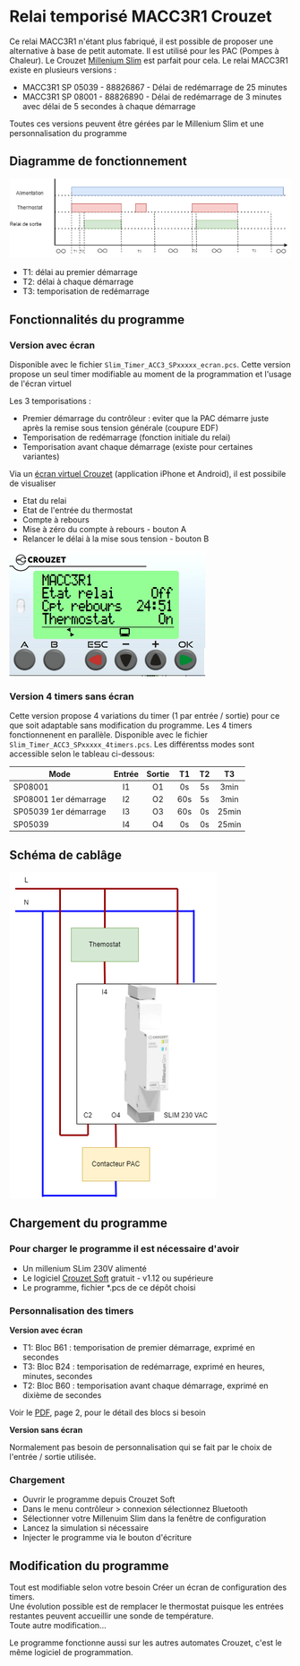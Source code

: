 # Relai temporisé MACC3R1 Crouzet

Ce relai MACC3R1 n'étant plus fabriqué, il est possible de proposer une alternative à base de petit automate. Il est utilisé pour les PAC (Pompes à Chaleur). Le Crouzet [Millenium Slim](https://soda.crouzet.com/pn/?i=88983903) est parfait pour cela. Le relai MACC3R1 existe en plusieurs versions : 
- MACC3R1 SP 05039 - 88826867 - Délai de redémarrage de 25 minutes
- MACC3R1 SP 08001 - 88826890 - Délai de redémarrage de 3 minutes avec délai de 5 secondes à chaque démarrage

Toutes ces versions peuvent être gérées par le Millenium Slim et une personnalisation du programme

## Diagramme de fonctionnement

![Diagramme de fonctionnement](./res/MACC3R1_Diagramme_u.drawio.png)
- T1: délai au premier démarrage
- T2: délai à chaque démarrage
- T3: temporisation de redémarrage

## Fonctionnalités du programme

### Version avec écran

Disponible avec le fichier `Slim_Timer_ACC3_SPxxxxx_ecran.pcs`. Cette version propose un seul timer modifiable au moment de la programmation et l'usage de l'écran virtuel

Les 3 temporisations :
- Premier démarrage du contrôleur : eviter que la PAC démarre juste après la remise sous tension générale (coupure EDF)
- Temporisation de redémarrage (fonction initiale du relai)
- Temporisation avant chaque démarrage (existe pour certaines variantes)

Via un [écran virtuel Crouzet](https://www.crouzet.com/produits/controleurs-automatisme/software/crouzet-virtual-display/) (application iPhone et Android), il est possibile de visualiser 
- Etat du relai
- Etat de l'entrée du thermostat
- Compte à rebours
- Mise à zéro du compte à rebours - bouton A
- Relancer le délai à la mise sous tension - bouton B

![ecran](./res/ecran.png)

### Version 4 timers sans écran

Cette version propose 4 variations du timer (1 par entrée / sortie) pour ce que soit adaptable sans modification du programme. Les 4 timers fonctionnenent en parallèle. Disponible avec le fichier `Slim_Timer_ACC3_SPxxxxx_4timers.pcs`. Les différentss modes sont accessible selon le tableau ci-dessous:

| Mode                  | Entrée | Sortie |  T1 | T2 |   T3  |
|-----------------------|:------:|:------:|:---:|:--:|:-----:|
| SP08001               |   I1   |   O1   |  0s | 5s |  3min |
| SP08001 1er démarrage |   I2   |   O2   | 60s | 5s |  3min |
| SP05039 1er démarrage |   I3   |   O3   | 60s | 0s | 25min |
| SP05039               |   I4   |   O4   |  0s | 0s | 25min |

## Schéma de cablâge

![cablage](./res/MACC3-Cablage.drawio.png)

## Chargement du programme

### Pour charger le programme il est nécessaire d'avoir
- Un millenium SLim 230V alimenté
- Le logiciel [Crouzet Soft](https://www.crouzet.com/softwares/download) gratuit - v1.12 ou supérieure
- Le programme, fichier *.pcs de ce dépôt choisi

### Personnalisation des timers

__Version avec écran__ 

- T1: Bloc B61 : temporisation de premier démarrage, exprimé en secondes
- T3: Bloc B24 : temporisation de redémarrage, exprimé en heures, minutes, secondes
- T2: Bloc B60 : temporisation avant chaque démarrage, exprimé en dixième de secondes

Voir le [PDF](./res/Slim_Timer_ACC3_Universel.pdf), page 2, pour le détail des blocs si besoin

__Version sans écran__

Normalement pas besoin de personnalisation qui se fait par le choix de l'entrée / sortie utilisée.

### Chargement

- Ouvrir le programme depuis Crouzet Soft
- Dans le menu contrôleur > connexion sélectionnez Bluetooth
- Sélectionner votre Millenuim Slim dans la fenêtre de configuration
- Lancez la simulation si nécessaire
- Injecter le programme via le bouton d'écriture


## Modification du programme

Tout est modifiable selon votre besoin 
Créer un écran de configuration des timers.  
Une évolution possible est de remplacer le thermostat puisque les entrées restantes peuvent accueillir une sonde de température.  
Toute autre modification...  

Le programme fonctionne aussi sur les autres automates Crouzet, c'est le même logiciel de programmation.


